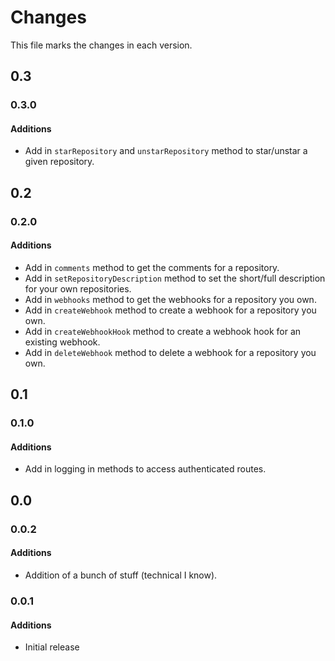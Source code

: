 # Changes
This file marks the changes in each version.

## 0.3
### 0.3.0
#### Additions
- Add in `starRepository` and `unstarRepository` method to star/unstar a given repository.

## 0.2
### 0.2.0
#### Additions
- Add in `comments` method to get the comments for a repository.
- Add in `setRepositoryDescription` method to set the short/full description for your own repositories.
- Add in `webhooks` method to get the webhooks for a repository you own.
- Add in `createWebhook` method to create a webhook for a repository you own.
- Add in `createWebhookHook` method to create a webhook hook for an existing webhook.
- Add in `deleteWebhook` method to delete a webhook for a repository you own.

## 0.1
### 0.1.0
#### Additions
- Add in logging in methods to access authenticated routes.

## 0.0
### 0.0.2
#### Additions
- Addition of a bunch of stuff (technical I know).

### 0.0.1
#### Additions
- Initial release